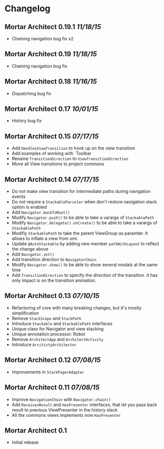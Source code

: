 # Changelog


## Mortar Architect 0.19.1 *11/18/15*

 * Chaining navigation bug fix x2


## Mortar Architect 0.19 *11/18/15*

 * Chaining navigation bug fix


## Mortar Architect 0.18 *11/16/15*

 * Dispatching bug fix
 

## Mortar Architect 0.17 *10/01/15*

 * History bug fix


## Mortar Architect 0.15 *07/17/15*

 * Add `HandlesViewTransition` to hook up on the view transition
 * Add examples of working with `Toolbar
 * Rename `TransitionDirection` to `ViewTransitionDirection`
 * Move all View transitions to project commons
 

## Mortar Architect 0.14 *07/17/15*

 * Do not make view transition for intermediate paths during navigation events
 * Do not require a `StackableParceler` when don't restore navigation stack option is enabled
 * Add `Navigator.backToRoot()`
 * Modify `Navigator.push()` to be able to take a varargs of `StackablePath`
 * Modify `Navigator.delegate().onCreate()` to be able to take a varargs of `StackablePath`
 * Modifiy `StackablePath` to take the parent ViewGroup as paramter. It allows to inflate a view from xml.
 * Update `@AutoStackable` by adding new member `pathWithLayout` to reflect the change above
 * Add `Navigator.set()`
 * Add transition direction to `NavigatorChain`
 * Modify `Navigator.show()` to be able to show several modals at the same time
 * Add `TransitionDirection` to specify the direction of the transition. It has only impact is on the transition animation.

## Mortar Architect 0.13 *07/10/15*

 * Refactoring of core with many breaking changes, but it's mostly simplification
 * Remove `StackScope` and `StackPath`
 * Introduce `Stackable` and `StackablePath` interfaces
 * Unique class for Navigator and view stacking
 * Unique annotation processor: Robot
 * Remove `ArchitectApp` and `ArchitectActivity`
 * Introduce `ArcitivtyArchitector`


## Mortar Architect 0.12 *07/08/15*

 * Improvements in `StackPagerAdapter`


## Mortar Architect 0.11 *07/08/15*

 * Improve `NavigationChain` with `Navigator.chain()`
 * Add `ReceivesResult` and `HasPresenter` interfaces, that let you pass back result to previous ViewPresenter in the history stack
 * All the commons views implements now `HasPresenter`


## Mortar Architect 0.1 

- Initial release